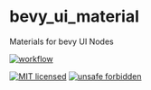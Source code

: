 <!-- cargo-sync-readme start -->

# bevy_ui_material

Materials for bevy UI Nodes

[![workflow](https://github.com/ManevilleF/bevy_ui_material/actions/workflows/rust.yaml/badge.svg)](https://github.com/ManevilleF/bevy_ui_material/actions/workflows/rust.yaml)

[![MIT licensed](https://img.shields.io/badge/license-MIT-blue.svg)](./LICENSE)
[![unsafe forbidden](https://img.shields.io/badge/unsafe-forbidden-success.svg)](https://github.com/rust-secure-code/safety-dance/)


<!-- cargo-sync-readme end -->
